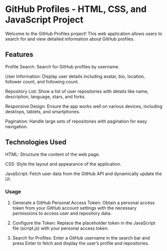 # GitHub Profiles - HTML, CSS, and JavaScript Project
Welcome to the GitHub Profiles project! This web application allows users to search for and view detailed information about GitHub profiles.

## Features
Profile Search: Search for GitHub profiles by username.

User Information: Display user details including avatar, bio, location, follower count, and following count.

Repository List: Show a list of user repositories with details like name, description, language, stars, and forks.

Responsive Design: Ensure the app works well on various devices, including desktops, tablets, and smartphones.

Pagination: Handle large sets of repositories with pagination for easy navigation.

## Technologies Used
HTML: Structure the content of the web page.

CSS: Style the layout and appearance of the application.

JavaScript: Fetch user data from the GitHub API and dynamically update the UI.


### Usage
1. Generate a GitHub Personal Access Token: Obtain a personal access token from your GitHub account settings with the necessary permissions to access user and repository data.
  
2. Configure the Token: Replace the placeholder token in the JavaScript file (script.js) with your personal access token.
  
3. Search for Profiles: Enter a GitHub username in the search bar and press Enter to fetch and display the user’s profile and repositories.
